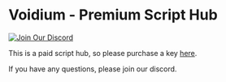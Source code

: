 # Voidium - Premium Script Hub

[![Join Our Discord](https://img.shields.io/discord/1181929929131163688?label=Join%20Our%20Discord&logo=discord&style=for-the-badge)](https://discord.com/widget?id=1181929929131163688&theme=dark)

This is a paid script hub, so please purchase a key [here](https://shoppy.gg/@voidium).

If you have any questions, please join our discord.
